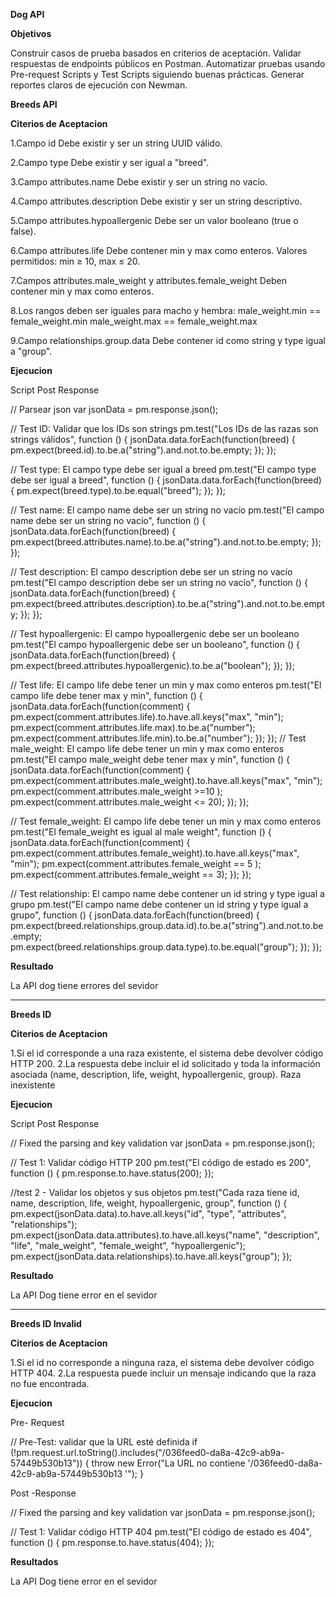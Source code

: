 **Dog API**

**Objetivos**

Construir casos de prueba basados en criterios de aceptación.
Validar respuestas de endpoints públicos en Postman.
Automatizar pruebas usando Pre-request Scripts y Test Scripts siguiendo buenas prácticas.
Generar reportes claros de ejecución con Newman.

**Breeds API**

**Citerios de Aceptacion**

1.Campo id
Debe existir y ser un string UUID válido.

2.Campo type
Debe existir y ser igual a "breed".

3.Campo attributes.name
Debe existir y ser un string no vacío.

4.Campo attributes.description
Debe existir y ser un string descriptivo.

5.Campo attributes.hypoallergenic
Debe ser un valor booleano (true o false).

6.Campo attributes.life
Debe contener min y max como enteros.
Valores permitidos: min ≥ 10, max ≤ 20.

7.Campos attributes.male_weight y attributes.female_weight
Deben contener min y max como enteros.

8.Los rangos deben ser iguales para macho y hembra:
male_weight.min == female_weight.min
male_weight.max == female_weight.max

9.Campo relationships.group.data
Debe contener id como string y type igual a "group".

**Ejecucion**

Script Post Response

// Parsear json
var jsonData = pm.response.json();


// Test ID: Validar que los IDs son strings
pm.test("Los IDs de las razas son strings válidos", function () {
    jsonData.data.forEach(function(breed) {
        pm.expect(breed.id).to.be.a("string").and.not.to.be.empty;
    });
});

// Test type: El campo type debe ser igual a breed
pm.test("El campo type debe ser igual a breed", function () {
    jsonData.data.forEach(function(breed) {
        pm.expect(breed.type).to.be.equal("breed");
    });
});

// Test name: El campo name debe ser un string no vacío
pm.test("El campo name debe ser un string no vacío", function () {
    jsonData.data.forEach(function(breed) {
        pm.expect(breed.attributes.name).to.be.a("string").and.not.to.be.empty;
    });
});

// Test description: El campo description debe ser un string no vacío
pm.test("El campo description debe ser un string no vacío", function () {
    jsonData.data.forEach(function(breed) {
        pm.expect(breed.attributes.description).to.be.a("string").and.not.to.be.empty;
    });
});

// Test hypoallergenic: El campo hypoallergenic debe ser un booleano
pm.test("El campo hypoallergenic debe ser un booleano", function () {
    jsonData.data.forEach(function(breed) {
        pm.expect(breed.attributes.hypoallergenic).to.be.a("boolean");
    });
});

// Test life: El campo life debe tener un min y max como enteros
pm.test("El campo life debe tener max y min", function () {
    jsonData.data.forEach(function(comment) {
        pm.expect(comment.attributes.life).to.have.all.keys("max", "min");
        pm.expect(comment.attributes.life.max).to.be.a("number");
        pm.expect(comment.attributes.life.min).to.be.a("number");
    });
});
// Test male_weight: El campo life debe tener un min y max como enteros
pm.test("El campo male_weight debe tener max y min", function () {
    jsonData.data.forEach(function(comment) {
        pm.expect(comment.attributes.male_weight).to.have.all.keys("max", "min");
        pm.expect(comment.attributes.male_weight >=10 );
        pm.expect(comment.attributes.male_weight <= 20);
    });
});

// Test female_weight: El campo life debe tener un min y max como enteros
pm.test("El  female_weight es igual al male weight", function () {
    jsonData.data.forEach(function(comment) {
        pm.expect(comment.attributes.female_weight).to.have.all.keys("max", "min");
        pm.expect(comment.attributes.female_weight == 5 );
        pm.expect(comment.attributes.female_weight == 3);
    });
});


// Test relationship: El campo name debe contener un id string y type igual a grupo 
pm.test("El campo name debe contener un id string y type igual a grupo", function () {
    jsonData.data.forEach(function(breed) {
        pm.expect(breed.relationships.group.data.id).to.be.a("string").and.not.to.be.empty;
        pm.expect(breed.relationships.group.data.type).to.be.equal("group");
    });
});

**Resultado**

La API dog tiene errores del sevidor



-------------------------------------------
**Breeds ID**

**Citerios de Aceptacion**


1.Si el id corresponde a una raza existente, el sistema debe devolver código HTTP 200.
2.La respuesta debe incluir el id solicitado y toda la información asociada (name, description, life, weight, hypoallergenic, group).
Raza inexistente

**Ejecucion**

Script Post Response

// Fixed the parsing and key validation
var jsonData = pm.response.json();

// Test 1: Validar código HTTP 200
pm.test("El código de estado es 200", function () {
    pm.response.to.have.status(200);
});


//test 2 - Validar los objetos y sus objetos 
pm.test("Cada raza tiene id, name, description, life, weight, hypoallergenic, group", function () {
    pm.expect(jsonData.data).to.have.all.keys("id", "type", "attributes", "relationships");
    pm.expect(jsonData.data.attributes).to.have.all.keys("name", "description", "life", "male_weight", "female_weight", "hypoallergenic");
    pm.expect(jsonData.data.relationships).to.have.all.keys("group");
});

**Resultado**

La API Dog tiene error en el sevidor


---------------------------------------------------


**Breeds ID Invalid**

**Citerios de Aceptacion**

1.Si el id no corresponde a ninguna raza, el sistema debe devolver código HTTP 404.
2.La respuesta puede incluir un mensaje indicando que la raza no fue encontrada.

**Ejecucion**

Pre- Request 

// Pre-Test: validar que la URL esté definida
  if (!pm.request.url.toString().includes("/036feed0-da8a-42c9-ab9a-57449b530b13")) {
      throw new Error("La URL no contiene '/036feed0-da8a-42c9-ab9a-57449b530b13 '");
  }

Post -Response

// Fixed the parsing and key validation
var jsonData = pm.response.json();

// Test 1: Validar código HTTP 404
pm.test("El código de estado es 404", function () {
    pm.response.to.have.status(404);
});

**Resultados**

La API Dog tiene error en el sevidor

